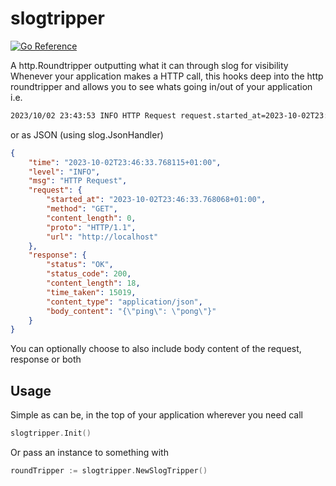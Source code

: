 # slogtripper
[![Go Reference](https://pkg.go.dev/badge/github.com/b1scuit/slogtripper.svg)](https://pkg.go.dev/github.com/b1scuit/slogtripper)

A http.Roundtripper outputting what it can through slog for visibility
Whenever your application makes a HTTP call, this hooks deep into the http roundtripper and allows you to see whats going in/out of your application
i.e.
```sh
2023/10/02 23:43:53 INFO HTTP Request request.started_at=2023-10-02T23:43:53.463+01:00 request.method=GET request.content_length=0 request.proto=HTTP/1.1 request.url=http://localhost response.status=OK response.status_code=200 response.content_length=18 response.time_taken=14.643µs response.content_type=application/json response.body_content="{\"ping\": \"pong\"}"
```
or as JSON (using slog.JsonHandler)
```json
{
    "time": "2023-10-02T23:46:33.768115+01:00",
    "level": "INFO",
    "msg": "HTTP Request",
    "request": {
        "started_at": "2023-10-02T23:46:33.768068+01:00",
        "method": "GET",
        "content_length": 0,
        "proto": "HTTP/1.1",
        "url": "http://localhost"
    },
    "response": {
        "status": "OK",
        "status_code": 200,
        "content_length": 18,
        "time_taken": 15019,
        "content_type": "application/json",
        "body_content": "{\"ping\": \"pong\"}"
    }
}
```

You can optionally choose to also include body content of the request, response or both

## Usage
Simple as can be, in the top of your application wherever you need call
```go
slogtripper.Init()
```

Or pass an instance to something with
```go
roundTripper := slogtripper.NewSlogTripper()
```

